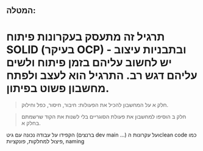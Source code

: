 ## המטלה:


# תרגיל זה מתעסק בעקרונות פיתוח SOLID (בעיקר OCP) ובתבניות עיצוב - יש לחשוב עליהם בזמן פיתוח ולשים עליהם דגש רב. התרגיל הוא לעצב ולפתח מחשבון פשוט בפיתון.

> חלק א
על המחשבון להכיל את הפעולות: חיבור, חיסור, כפל וחילוק.

> חלק ב
הוסיפו למחשבון את פעולת הסוגריים בלי לשנות את הקוד שרשמתם בחלק א.

הקפידו על עבודה נכונה עם גיט (ברנצים dev main …) ועל עקרונות הclean code כמו פיצול למחלקות, פונקציות, naming
